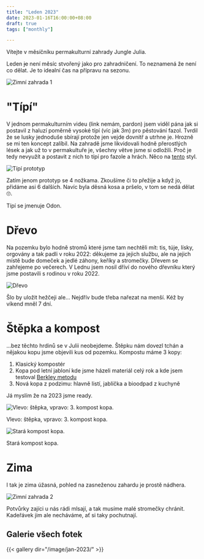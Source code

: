 ```yaml
---
title: "Leden 2023"
date: 2023-01-16T16:00:00+08:00
draft: true
tags: ["monthly"]

---
```


Vítejte v měsíčníku permakulturní zahrady Jungle Julia.

Leden ~~je~~ není měsíc stvořený jako pro zahradničení. To neznamená že není co dělat. Je to idealní čas na přípravu na sezonu.

![Zimní zahrada 1](/image/jan-2023/PXL_20221217_104115298.jpg)

<!--more-->

# "Típí"

V jednom permakulturním videu (link nemám, pardon) jsem viděl pána jak si
postavil z haluzí poměrně vysoké típí (víc jak 3m) pro pěstování fazol. Tvrdil
že se lusky jednoduše sbírají protože jen vejde dovnitř a utrhne je. Hrozně se
mi ten koncept zalíbil. Na zahradě jsme likvidovali hodně přerostlých lések a
jak už to v permakultuře je, všechny větve jsme si odložili. Proč je tedy
nevyužít a postavit z nich to típí pro fazole a hrách. Něco na
[tento](https://www.milkwood.net/2014/09/10/bean-tipi-seeds-who-wants-some/)
styl.

![Típí prototyp](/image/jan-2023/PXL_20230115_115437510.jpg)

Zatím jenom prototyp se 4 nožkama. Zkoušíme či to přežije a když jo, přidáme
asi 6 dalších. Navíc byla děsná kosa a pršelo, v tom se nedá dělat 🙄.

Típí se jmenuje Odon.

# Dřevo

Na pozemku bylo hodně stromů které jsme tam nechtěli mít: tis, túje, lísky, orgovány a tak padli v roku 2022: děkujeme za jejich službu, ale na jejich místě bude domeček a jedlé záhony, keříky a stromečky. Dřevem se zahřejeme po večerech. V Lednu jsem nosil dříví do nového dřevníku který jsme postavili s rodinou v roku 2022.

![Dřevo](/image/jan-2023/PXL_20230114_140931401.jpg)

Šlo by uložit hežčeji ale... Nejdřív bude třeba nařezat na menší. Kéž by víkend mněl 7 dní.


# Štěpka a kompost

...bez těchto hrdinů se v Julii neobejdeme. Štěpku nám dovezl tchán a nějakou kopu jsme objevili kus od pozemku. Kompostu máme 3 kopy:

1. Klasický kompostér
2. Kopa pod letní jabloní kde jsme házeli materiál celý rok a kde jsem testoval [Berkley metodu](https://casopisroots.cz/berkeleysky-kompost/)
3. Nová kopa z podzimu: hlavně listí, jablíčka a bioodpad z kuchyně

Já myslím že na 2023 jsme ready.

![Vlevo: štěpka, vpravo: 3. kompost kopa.](/image/jan-2023/PXL_20230114_141046321.jpg)

Vlevo: štěpka, vpravo: 3. kompost kopa.

![Stará kompost kopa.](/image/jan-2023/PXL_20230115_111519705.jpg)

Stará kompost kopa.

# Zima

I tak je zima úžasná, pohled na zasneženou zahardu je prostě nádhera.

![Zimní zahrada 2](/image/jan-2023/PXL_20221217_104135563.jpg)

Potvůrky zajíci u nás rádi mlsají, a tak musíme malé stromečky chránit. Kadeřávek jim ale necháváme, ať si taky pochutnají.


## Galerie všech fotek

{{< gallery dir="/image/jan-2023/" >}}
